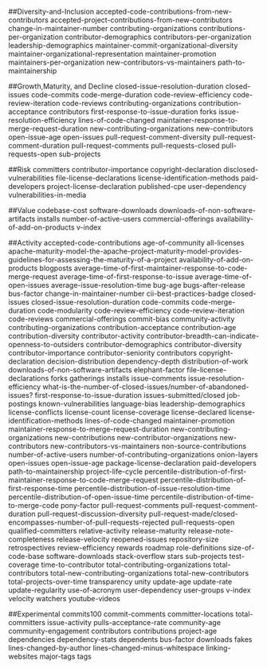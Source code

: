 ##Diversity-and-Inclusion
accepted-code-contributions-from-new-contributors
accepted-project-contributions-from-new-contributors
change-in-maintainer-number
contributing-organizations
contributions-per-organization
contributor-demographics
contributors-per-organization
leadership-demographics
maintainer-commit-organizational-diversity
maintainer-organizational-representation
maintainer-promotion
maintainers-per-organization
new-contributors-vs-maintainers
path-to-maintainership

##Growth,Maturity, and Decline
closed-issue-resolution-duration
closed-issues
code-commits
code-merge-duration
code-review-efficiency
code-review-iteration
code-reviews
contributing-organizations
contribution-acceptance
contributors
first-response-to-issue-duration
forks
issue-resolution-efficiency
lines-of-code-changed
maintainer-response-to-merge-request-duration
new-contributing-organizations
new-contributors
open-issue-age
open-issues
pull-request-comment-diversity
pull-request-comment-duration
pull-request-comments
pull-requests-closed
pull-requests-open
sub-projects

##Risk
committers
contributor-importance
copyright-declaration
disclosed-vulnerabilities
file-license-declarations
license-identification-methods
paid-developers
project-license-declaration
published-cpe
user-dependency
vulnerabilities-in-media

##Value
codebase-cost
software-downloads
downloads-of-non-software-artifacts
installs
number-of-active-users
commercial-offerings
availability-of-add-on-products
v-index

##Activity
accepted-code-contributions
age-of-community
all-licenses
apache-maturity-model-the-apache-project-maturity-model-provides-guidelines-for-assessing-the-maturity-of-a-project
availability-of-add-on-products
blogposts
average-time-of-first-maintainer-response-to-code-merge-request
average-time-of-first-response-to-issue
average-time-of-open-issues
average-issue-resolution-time
bug-age
bugs-after-release
bus-factor
change-in-maintainer-number
cii-best-practices-badge
closed-issues
closed-issue-resolution-duration
code-commits
code-merge-duration
code-modularity
code-review-efficiency
code-review-iteration
code-reviews
commercial-offerings
commit-bias
community-activity
contributing-organizations
contribution-acceptance
contribution-age
contribution-diversity
contributor-activity
contributor-breadth-can-indicate-openness-to-outsiders
contributor-demographics
contributor-diversity
contributor-importance
contributor-seniority
contributors
copyright-declaration
decision-distribution
dependency-depth
distribution-of-work
downloads-of-non-software-artifacts
elephant-factor
file-license-declarations
forks
gatherings
installs
issue-comments
issue-resolution-efficiency
what-is-the-number-of-closed-issues/number-of-abandoned-issues?
first-response-to-issue-duration
issues-submitted/closed
job-postings
known-vulnerabilities
language-bias
leadership-demographics
license-conflicts
license-count
license-coverage
license-declared
license-identification-methods
lines-of-code-changed
maintainer-promotion
maintainer-response-to-merge-request-duration
new-contributing-organizations
new-contributions
new-contributor-organizations
new-contributors
new-contributors-vs-maintainers
non-source-contributions
number-of-active-users
number-of-contributing-organizations
onion-layers
open-issues
open-issue-age
package-license-declaration
paid-developers
path-to-maintainership
project-life-cycle
percentile-distribution-of-first-maintainer-response-to-code-merge-request
percentile-distribution-of-first-response-time
percentile-distribution-of-issue-resolution-time
percentile-distribution-of-open-issue-time
percentile-distribution-of-time-to-merge-code
pony-factor
pull-request-comments
pull-request-comment-duration
pull-request-discussion-diversity
pull-request-made/closed-encompasses-number-of-pull-requests-rejected
pull-requests-open
qualified-committers
relative-activity
release-maturity
release-note-completeness
release-velocity
reopened-issues
repository-size
retrospectives
review-efficiency
rewards
roadmap
role-definitions
size-of-code-base
software-downloads
stack-overflow
stars
sub-projects
test-coverage
time-to-contributor
total-contributing-organizations
total-contributors
total-new-contributing-organizations
total-new-contributors
total-projects-over-time
transparency
unity
update-age
update-rate
update-regularity
use-of-acronym
user-dependency
user-groups
v-index
velocity
watchers
youtube-videos

##Experimental
commits100
commit-comments
committer-locations
total-committers
issue-activity
pulls-acceptance-rate
community-age
community-engagement
contributors
contributions
project-age
dependencies
dependency-stats
dependents
bus-factor
downloads
fakes
lines-changed-by-author
lines-changed-minus-whitespace
linking-websites
major-tags
tags




